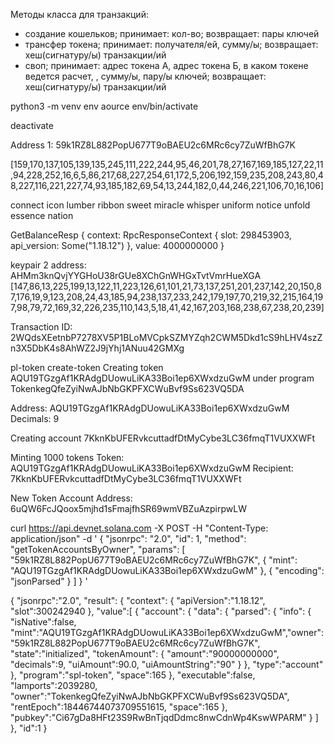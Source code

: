 Методы класса для транзакций:
- создание кошельков; принимает: кол-во; возвращает: пары ключей
- трансфер токена; принимает: получателя/ей, сумму/ы; возвращает: хеш(сигнатуру/ы) транзакции/ий
- своп; принимает: адрес токена А, адрес токена Б, в каком токене ведется расчет, , сумму/ы, пару/ы ключей; возвращает: хеш(сигнатуру/ы) транзакции/ий

python3 -m venv env
aource env/bin/activate

deactivate

Address 1: 59k1RZ8L882PopU677T9oBAEU2c6MRc6cy7ZuWfBhG7K
           

[159,170,137,105,139,135,245,111,222,244,95,46,201,78,27,167,169,185,127,22,11,94,228,252,16,6,5,86,217,68,227,254,61,172,5,206,192,159,235,208,243,80,48,227,116,221,227,74,93,185,182,69,54,13,244,182,0,44,246,221,106,70,16,106]

connect icon lumber ribbon sweet miracle whisper uniform notice unfold essence nation



GetBalanceResp { context: RpcResponseContext { slot: 298453903, api_version: Some("1.18.12") }, value: 4000000000 }

keypair 2 address: AHMm3knQvjYYGHoU38rGUe8XChGnWHGxTvtVmrHueXGA
[147,86,13,225,199,13,122,11,223,126,61,101,21,73,137,251,201,237,142,20,150,87,176,19,9,123,208,24,43,185,94,238,137,233,242,179,197,70,219,32,215,164,197,98,79,72,169,32,226,235,110,143,5,18,41,42,167,203,168,238,67,238,20,239]


Transaction ID: 2WQdsXEetnbP7278XV5P1BLoMVCpkSZMYZqh2CWM5Dkd1cS9hLHV4szZn3X5DbK4s8AhWZ2J9jYhj1ANuu42GMXg



pl-token create-token
Creating token AQU19TGzgAf1KRAdgDUowuLiKA33Boi1ep6XWxdzuGwM under program TokenkegQfeZyiNwAJbNbGKPFXCWuBvf9Ss623VQ5DA

Address:  AQU19TGzgAf1KRAdgDUowuLiKA33Boi1ep6XWxdzuGwM
Decimals:  9

Creating account 7KknKbUFERvkcuttadfDtMyCybe3LC36fmqT1VUXXWFt

Minting 1000 tokens
  Token: AQU19TGzgAf1KRAdgDUowuLiKA33Boi1ep6XWxdzuGwM
  Recipient: 7KknKbUFERvkcuttadfDtMyCybe3LC36fmqT1VUXXWFt


  New Token Account Address: 6uQW6FcJQoox5mjhd1sFmajfhSR69wmVBZuAzpirpwLW



  curl https://api.devnet.solana.com -X POST -H "Content-Type: application/json" -d '
  {
    "jsonrpc": "2.0",
    "id": 1,
    "method": "getTokenAccountsByOwner",
    "params": [
      "59k1RZ8L882PopU677T9oBAEU2c6MRc6cy7ZuWfBhG7K",
      {
        "mint": "AQU19TGzgAf1KRAdgDUowuLiKA33Boi1ep6XWxdzuGwM"
      },
      {
        "encoding": "jsonParsed"
      }
    ]
  }
'

{
    "jsonrpc":"2.0",
    "result":
        {
            "context":
                {
                    "apiVersion":"1.18.12",
                    "slot":300242940
                },
            "value":[
                {
                    "account":
                        {
                            "data":
                                {
                                    "parsed":
                                        {
                                            "info":
                                                {
                                                    "isNative":false,
                                                    "mint":"AQU19TGzgAf1KRAdgDUowuLiKA33Boi1ep6XWxdzuGwM","owner":"59k1RZ8L882PopU677T9oBAEU2c6MRc6cy7ZuWfBhG7K",
                                                    "state":"initialized",
                                                    "tokenAmount":
                                                        {
                                                            "amount":"90000000000",
                                                            "decimals":9,
                                                            "uiAmount":90.0,
                                                            "uiAmountString":"90"
                                                        }
                                                },
                                            "type":"account"
                                        },
                                    "program":"spl-token",
                                    "space":165
                                },
                            "executable":false,
                            "lamports":2039280,
                            "owner":"TokenkegQfeZyiNwAJbNbGKPFXCWuBvf9Ss623VQ5DA",
                            "rentEpoch":18446744073709551615,
                            "space":165
                        },
                "pubkey":"Ci67gDa8HFt23S9RwBnTjqdDdmc8nwCdnWp4KswWPARM"
                }
            ]
        },
    "id":1
}